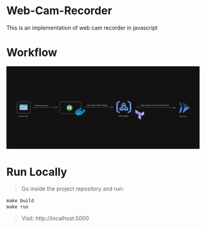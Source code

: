 # Web-Cam-Recorder
This is an implementation of web cam recorder in javascript

# Workflow
![Alt text](Images/workflow.png)

# Run Locally

> Go inside the project repository and run:

    make build
    make run

> Visit:
    http://localhost:5000
